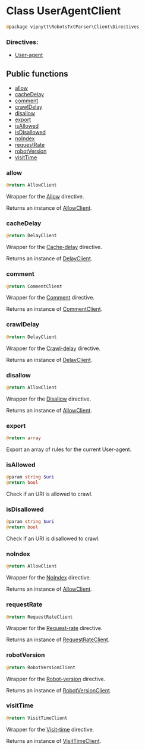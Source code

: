 # Class UserAgentClient
```php
@package vipnytt\RobotsTxtParser\Client\Directives
```

### Directives:
- [User-agent](../Directives.md#user-agent)

## Public functions
- [allow](#allow)
- [cacheDelay](#cachedelay)
- [comment](#comment)
- [crawlDelay](#crawldelay)
- [disallow](#disallow)
- [export](#export)
- [isAllowed](#isallowed)
- [isDisallowed](#isdisallowed)
- [noIndex](#noindex)
- [requestRate](#requestrate)
- [robotVersion](#robotversion)
- [visitTime](#visittime)

### allow
```php
@return AllowClient
```
Wrapper for the [Allow](../Directives.md#allow) directive.

Returns an instance of [AllowClient](AllowClient.md).

### cacheDelay
```php
@return DelayClient
```
Wrapper for the [Cache-delay](../Directives.md#cache-delay) directive.

Returns an instance of [DelayClient](DelayClient.md).

### comment
```php
@return CommentClient
```
Wrapper for the [Comment](../Directives.md#comment) directive.

Returns an instance of [CommentClient](CommentClient.md).

### crawlDelay
```php
@return DelayClient
```
Wrapper for the [Crawl-delay](../Directives.md#crawl-delay) directive.

Returns an instance of [DelayClient](DelayClient.md).

### disallow
```php
@return AllowClient
```
Wrapper for the [Disallow](../Directives.md#disallow) directive.

Returns an instance of [AllowClient](AllowClient.md).

### export
```php
@return array
```
Export an array of rules for the current User-agent.

### isAllowed
```php
@param string $uri
@return bool
```
Check if an URI is allowed to crawl.

### isDisallowed
```php
@param string $uri
@return bool
```
Check if an URI is disallowed to crawl.

### noIndex
```php
@return AllowClient
```
Wrapper for the [NoIndex](../Directives.md#noindex) directive.

Returns an instance of [AllowClient](AllowClient.md).

### requestRate
```php
@return RequestRateClient
```
Wrapper for the [Request-rate](../Directives.md#request-rate) directive.

Returns an instance of [RequestRateClient](RequestRateClient.md).

### robotVersion
```php
@return RobotVersionClient
```
Wrapper for the [Robot-version](../Directives.md#robot-version) directive.

Returns an instance of [RobotVersionClient](RobotVersionClient.md).

### visitTime
```php
@return VisitTimeClient
```
Wrapper for the [Visit-time](../Directives.md#visit-time) directive.

Returns an instance of [VisitTimeClient](VisitTimeClient.md).
